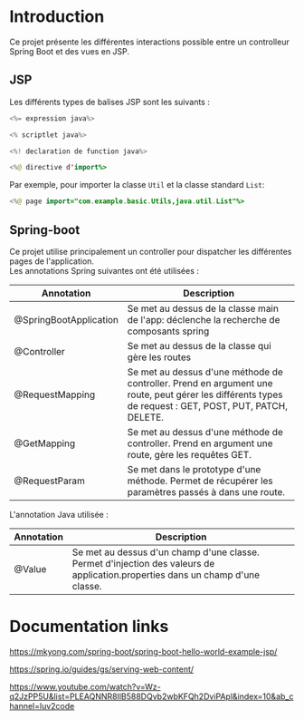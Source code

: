 # Introduction

Ce projet présente les différentes interactions possible entre un controlleur
Spring Boot et des vues en JSP.

## JSP

Les différents types de balises JSP sont les suivants :

```java
<%= expression java%>
```

```java
<% scriptlet java%>
```

```java
<%! declaration de function java%>
```

```java
<%@ directive d'import%>
```

Par exemple, pour importer la classe `Util` et la classe standard `List`:

```java
<%@ page import="com.example.basic.Utils,java.util.List"%>
```

## Spring-boot

Ce projet utilise principalement un controller pour dispatcher les différentes
pages de l'application.  
Les annotations Spring suivantes ont été utilisées :

| Annotation             | Description   |
| ---------------------- | ------------- |
| @SpringBootApplication | Se met au dessus de la classe main de l'app: déclenche la recherche de composants spring |
| @Controller | Se met au dessus de la classe qui gère les routes |
| @RequestMapping | Se met au dessus d'une méthode de controller. Prend en argument une route, peut gérer les différents types de request : GET, POST, PUT, PATCH, DELETE. |
| @GetMapping | Se met au dessus d'une méthode de controller. Prend en argument une route, gère les requêtes GET. |
| @RequestParam | Se met dans le prototype d'une méthode. Permet de récupérer les paramètres passés à dans une route. |

L'annotation Java utilisée :

| Annotation             | Description   |
| ---------------------- | ------------- |
| @Value | Se met au dessus d'un champ d'une classe. Permet d'injection des valeurs de application.properties dans un champ d'une classe. |

# Documentation links

https://mkyong.com/spring-boot/spring-boot-hello-world-example-jsp/

https://spring.io/guides/gs/serving-web-content/

https://www.youtube.com/watch?v=Wz-q2JzPP5U&list=PLEAQNNR8IlB588DQvb2wbKFQh2DviPApl&index=10&ab_channel=luv2code
